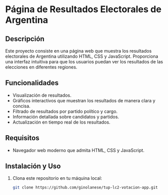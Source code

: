 # Página de Resultados Electorales de Argentina

## Descripción

Este proyecto consiste en una página web que muestra los resultados electorales de Argentina utilizando HTML, CSS y JavaScript. Proporciona una interfaz intuitiva para que los usuarios puedan ver los resultados de las elecciones en diferentes regiones.

## Funcionalidades

- Visualización de resultados.
- Gráficos interactivos que muestran los resultados de manera clara y concisa.
- Filtrado de resultados por partido político y cargo.
- Información detallada sobre candidatos y partidos.
- Actualización en tiempo real de los resultados.

## Requisitos

- Navegador web moderno que admita HTML, CSS y JavaScript.

## Instalación y Uso

1. Clona este repositorio en tu máquina local:

   ```bash
   git clone https://github.com/ginolanese/tup-lc2-votacion-app.git
